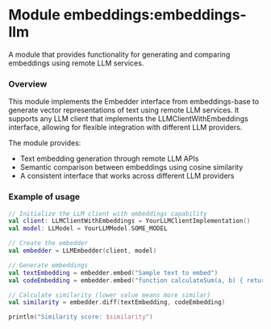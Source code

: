 # Module embeddings:embeddings-llm

A module that provides functionality for generating and comparing embeddings using remote LLM services.

### Overview

This module implements the Embedder interface from embeddings-base to generate vector representations of text using remote LLM services. It supports any LLM client that implements the LLMClientWithEmbeddings interface, allowing for flexible integration with different LLM providers.

The module provides:
- Text embedding generation through remote LLM APIs
- Semantic comparison between embeddings using cosine similarity
- A consistent interface that works across different LLM providers

### Example of usage

```kotlin
// Initialize the LLM client with embeddings capability
val client: LLMClientWithEmbeddings = YourLLMClientImplementation()
val model: LLModel = YourLLMModel.SOME_MODEL

// Create the embedder
val embedder = LLMEmbedder(client, model)

// Generate embeddings
val textEmbedding = embedder.embed("Sample text to embed")
val codeEmbedding = embedder.embed("function calculateSum(a, b) { return a + b; }")

// Calculate similarity (lower value means more similar)
val similarity = embedder.diff(textEmbedding, codeEmbedding)

println("Similarity score: $similarity")
```
